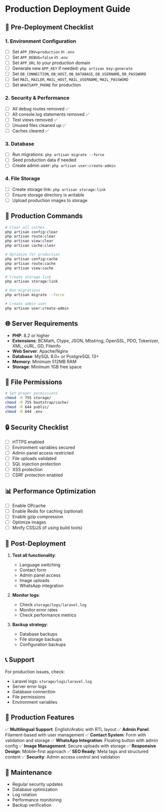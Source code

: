 # Production Deployment Guide

## 🚀 Pre-Deployment Checklist

### 1. Environment Configuration
- [ ] Set `APP_ENV=production` in `.env`
- [ ] Set `APP_DEBUG=false` in `.env`
- [ ] Set `APP_URL` to your production domain
- [ ] Generate new `APP_KEY` if needed: `php artisan key:generate`
- [ ] Set `DB_CONNECTION`, `DB_HOST`, `DB_DATABASE`, `DB_USERNAME`, `DB_PASSWORD`
- [ ] Set `MAIL_MAILER`, `MAIL_HOST`, `MAIL_USERNAME`, `MAIL_PASSWORD`
- [ ] Set `WHATSAPP_PHONE` for production

### 2. Security & Performance
- [ ] All debug routes removed ✅
- [ ] All console.log statements removed ✅
- [ ] Test views removed ✅
- [ ] Unused files cleaned up ✅
- [ ] Caches cleared ✅

### 3. Database
- [ ] Run migrations: `php artisan migrate --force`
- [ ] Seed production data if needed
- [ ] Create admin user: `php artisan user:create-admin`

### 4. File Storage
- [ ] Create storage link: `php artisan storage:link`
- [ ] Ensure storage directory is writable
- [ ] Upload production images to storage

## 🔧 Production Commands

```bash
# Clear all caches
php artisan config:clear
php artisan route:clear
php artisan view:clear
php artisan cache:clear

# Optimize for production
php artisan config:cache
php artisan route:cache
php artisan view:cache

# Create storage link
php artisan storage:link

# Run migrations
php artisan migrate --force

# Create admin user
php artisan user:create-admin
```

## 🌐 Server Requirements

- **PHP**: 8.2 or higher
- **Extensions**: BCMath, Ctype, JSON, Mbstring, OpenSSL, PDO, Tokenizer, XML, cURL, GD, Fileinfo
- **Web Server**: Apache/Nginx
- **Database**: MySQL 8.0+ or PostgreSQL 13+
- **Memory**: Minimum 512MB RAM
- **Storage**: Minimum 1GB free space

## 📁 File Permissions

```bash
# Set proper permissions
chmod -R 755 storage/
chmod -R 755 bootstrap/cache/
chmod -R 644 public/
chmod -R 644 .env
```

## 🔒 Security Checklist

- [ ] HTTPS enabled
- [ ] Environment variables secured
- [ ] Admin panel access restricted
- [ ] File uploads validated
- [ ] SQL injection protection
- [ ] XSS protection
- [ ] CSRF protection enabled

## 📊 Performance Optimization

- [ ] Enable OPcache
- [ ] Enable Redis for caching (optional)
- [ ] Enable gzip compression
- [ ] Optimize images
- [ ] Minify CSS/JS (if using build tools)

## 🚨 Post-Deployment

1. **Test all functionality**:
   - Language switching
   - Contact form
   - Admin panel access
   - Image uploads
   - WhatsApp integration

2. **Monitor logs**:
   - Check `storage/logs/laravel.log`
   - Monitor error rates
   - Check performance metrics

3. **Backup strategy**:
   - Database backups
   - File storage backups
   - Configuration backups

## 📞 Support

For production issues, check:
- Laravel logs: `storage/logs/laravel.log`
- Server error logs
- Database connection
- File permissions
- Environment variables

## 🎯 Production Features

✅ **Multilingual Support**: English/Arabic with RTL layout
✅ **Admin Panel**: Filament-based with user management
✅ **Contact System**: Form with validation and storage
✅ **WhatsApp Integration**: Floating button with admin config
✅ **Image Management**: Secure uploads with storage
✅ **Responsive Design**: Mobile-first approach
✅ **SEO Ready**: Meta tags and structured content
✅ **Security**: Admin access control and validation

## 🔄 Maintenance

- Regular security updates
- Database optimization
- Log rotation
- Performance monitoring
- Backup verification
